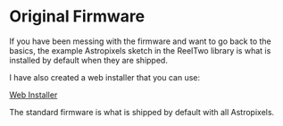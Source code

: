 # Original Firmware

If you have been messing with the firmware and want to go back to the basics, the example Astropixels sketch in the ReelTwo library is what is installed by default when they are shipped.

I have also created a web installer that you can use: 

[Web Installer](https://dpoulson.github.io/Astropixels/)

The standard firmware is what is shipped by default with all Astropixels.